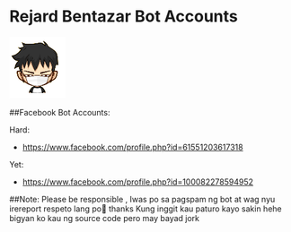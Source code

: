 # Rejard Bentazar Bot Accounts

![Project Image](leechshares.png)

##Facebook Bot Accounts:

Hard:
 - https://www.facebook.com/profile.php?id=61551203617318
 
 Yet: 
 - https://www.facebook.com/profile.php?id=100082278594952
 
##Note:
Please be responsible , Iwas po sa pagspam ng bot at wag nyu irereport respeto lang po🤗 thanks 
Kung inggit kau paturo kayo sakin hehe bigyan ko kau ng source code pero may bayad jork
